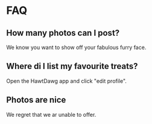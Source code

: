 # FAQ

## How many photos can I post?

We know you want to show off your fabulous furry face.

## Where di I list my favourite treats?

Open the HawtDawg app and click "edit profile".

## Photos are nice

We regret that we ar unable to offer.